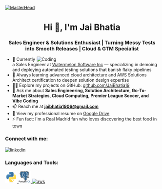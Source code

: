 [![MasterHead](https://user-images.githubusercontent.com/74038190/212750672-2f3f2b50-c84f-4ed8-a60a-849ae69ff9df.gif)](https://damdev)

<h1 align="center">Hi 👋, I'm Jai Bhatia</h1>

<h3 align="center">Sales Engineer & Solutions Enthusiast | Turning Messy Tests into Smooth Releases | Cloud & GTM Specialist</h3>

<img align="right" alt="Coding" width="400" src="https://i.giphy.com/media/v1.Y2lkPTc5MGI3NjExdGVxazc1dDZrc3Nsc2cnZnbWF4ZnFsd29qMXp4dWF2YW9uNHpnOSZlcD12MV9pbnRlcm5hbF9naWZfYnlfaWQmY3Q9Zw/FoVzfcqCDSb7zCynOp/giphy.gif">

- 🔭 Currently a Sales Engineer at [Watermelon Software Inc](https://watermelon.us/) — specializing in demoing and deploying automated testing solutions that banish flaky pipelines  
- 🌱 Always learning advanced cloud architecture and AWS Solutions Architect certification to deepen solution design expertise  
- 👨‍💻 Explore my projects on GitHub: [github.com/JaiBhatia19](https://github.com/JaiBhatia19?tab=repositories)  
- 💬 Ask me about **Sales Engineering, Solution Architecture, Go-To-Market Strategies, Cloud Computing, Premier League Soccer, and Vibe Coding**  
- 📫 Reach me at **jaibhatia1906@gmail.com**  
- 📄 View my professional resume on [Google Drive](https://drive.google.com/file/d/1Fx3PNvhcagdYrgg3buealCukiF8d5TOJ/view?usp=sharing)  
- ⚡ Fun fact: I'm a Real Madrid fan who loves discovering the best food in town  

<h3 align="left">Connect with me:</h3>

<p align="left">
  <a href="https://linkedin.com/in/jaibhatia19" target="_blank">
    <img align="center" src="https://raw.githubusercontent.com/rahuldkjain/github-profile-readme-generator/master/src/images/icons/Social/linked-in-alt.svg" alt="linkedin" height="30" width="40" />
  </a>
</p>

<h3 align="left">Languages and Tools:</h3>

<p align="left">
  <a href="https://www.python.org" target="_blank" rel="noreferrer">
    <img src="https://raw.githubusercontent.com/devicons/devicon/master/icons/python/python-original.svg" alt="python" width="40" height="40"/>
  </a>
  <a href="https://www.postgresql.org" target="_blank" rel="noreferrer">
    <img src="https://raw.githubusercontent.com/devicons/devicon/master/icons/postgresql/postgresql-original-wordmark.svg" alt="postgresql" width="40" height="40"/>
  </a>
  <a href="https://aws.amazon.com/certification/certified-solutions-architect-associate/" target="_blank" rel="noreferrer">
    <img src="https://cdn.worldvectorlogo.com/logos/amazon-web-services-2.svg" alt="aws" width="40" height="40"/>
  </a>
</p>

